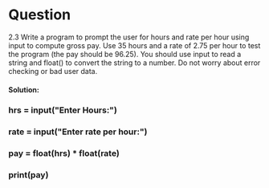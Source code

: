 # Question
2.3 Write a program to prompt the user for hours and rate per hour using input to compute gross pay. Use 35 hours and a rate of 2.75 per hour to test the program (the pay should be 96.25). You should use input to read a string and float() to convert the string to a number. Do not worry about error checking or bad user data.
#### Solution:

### hrs = input("Enter Hours:")
### rate = input("Enter rate per hour:")
### pay = float(hrs) * float(rate)
### print(pay)

